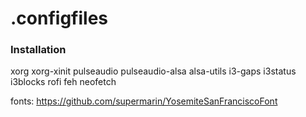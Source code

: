 # .configfiles

### Installation
xorg xorg-xinit
pulseaudio pulseaudio-alsa alsa-utils
i3-gaps
i3status
i3blocks
rofi
feh
neofetch


fonts: https://github.com/supermarin/YosemiteSanFranciscoFont